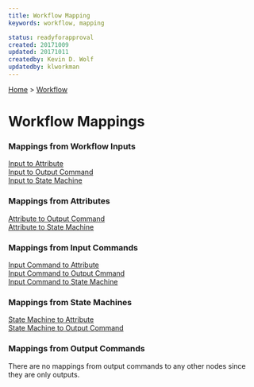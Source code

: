 ```yaml
---
title: Workflow Mapping
keywords: workflow, mapping

status: readyforapproval
created: 20171009
updated: 20171011
createdby: Kevin D. Wolf
updatedby: klworkman
---
```

[Home](../../Index.md) > [Workflow](../Index.md) 

# Workflow Mappings

### Mappings from Workflow Inputs
[Input to Attribute](InputToAttribute.md)  
[Input to Output Command](InputToOutputCommand.md)  
[Input to State Machine](InputToStateMachine.md)  

### Mappings from Attributes
[Attribute to Output Command](AttributeToOutputCommand.md)  
[Attribute to State Machine](AttributeToStateMachine.md)  

### Mappings from Input Commands
[Input Command to Attribute](InputCommandToAttribute.md)  
[Input Command to Output Cmmand](InputCommandToOutputCommand.md)  
[Input Command to State Machine](InputCommandToStateMachine.md)  


### Mappings from State Machines
[State Machine to Attribute](StateMachineToAttribute.md)  
[State Machine to Output Command](StateMachineToOutputCommand.md)  

### Mappings from Output Commands
There are no mappings from output commands to any other nodes since they are only outputs.
